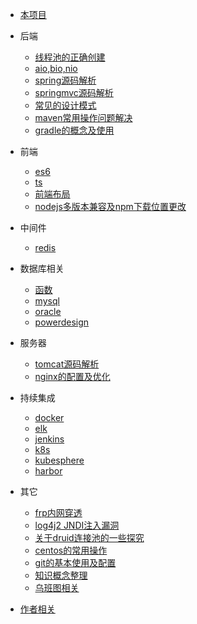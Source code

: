 * [本项目](/docsify/ex)

* 后端
  * [线程池的正确创建](/java/threadpool)
  * [aio,bio,nio](/java/io)
  * [spring源码解析](/java/spring)
  * [springmvc源码解析](/java/springmvc)
  * [常见的设计模式](/java/designpattern)
  * [maven常用操作问题解决](/java/maven)
  * [gradle的概念及使用](/java/gradle)

* 前端
  * [es6](/javascript/es6)
  * [ts](/javascript/ts)
  * [前端布局](/javascript/bj)
  * [nodejs多版本兼容及npm下载位置更改](/javascript/nodeall)

* 中间件
  * [redis](/mw/redis)

* 数据库相关
  * [函数](/dbs/function)
  * [mysql](/dbs/mysql)
  * [oracle](/dbs/oracle)
  * [powerdesign](/dbs/powerdesign)

* 服务器
  * [tomcat源码解析](/servers/tomcat)
  * [nginx的配置及优化](/servers/nginx)
 
* 持续集成
  * [docker](/ci/docker)
  * [elk](/ci/elk)
  * [jenkins](/ci/jenkins)
  * [k8s](/ci/k8s)
  * [kubesphere](/ci/kubesphere)
  * [harbor](/ci/harbor)

* 其它
  * [frp内网穿透](/other/frp)
  * [log4j2 JNDI注入漏洞](/other/log4j2jndi)
  * [关于druid连接池的一些探究](/other/druid)
  * [centos的常用操作](/other/centos)
  * [git的基本使用及配置](/other/git)
  * [知识概念整理](/other/knowledge )
  * [乌班图相关](/other/ubuntu)
  
* [作者相关](#Introduction)
  


